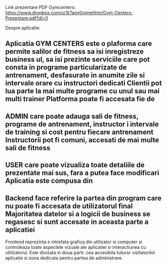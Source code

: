 Link prezentare PDF Gymcenters:
https://www.dropbox.com/s/3t7aov0oimehhin/Gym-Centers-Prezentare.pdf?dl=0

Despre aplicatie:

Aplicatia
GYM CENTERS este o plaforma care permite salilor de fitness sa
isi inregistreze business ul, sa isi prezinte serviciile care pot consta in
programe particularizate de antrenament, desfasurate in anumite zile si
intervale orare cu instructori dedicati Clientii pot lua parte la mai multe
programe cu unul sau mai multi trainer
Platforma
poate fi accesata fie de
-
ADMIN care poate adauga sali de fitness, programe de antrenament,
instructor i intervale de training si cost pentru fiecare antrenament
Instructorii pot fi comuni, accesati de mai multe sali de fitness
-
USER care poate vizualiza toate detaliile de prezentate mai sus, fara a
putea face modificari
Aplicatia
este compusa din
-
Backend face referire la partea din program care nu poate fi accesata
de utilizatorul final Majoritatea datelor si a logicii de business se
regasesc si sunt accesate in aceasta parte a aplicatiei
-
Frontend reprezinta o intrefata grafica din utilizator si
computer si controleaza toate aspectele vizuale ale aplicatiei
si interactiunea cu utilizatorul. Este divizata in doua parti:
cea accesibila tuturor vizitatorilor aplicatie si zona
dedicata pentru partea de administrare.
